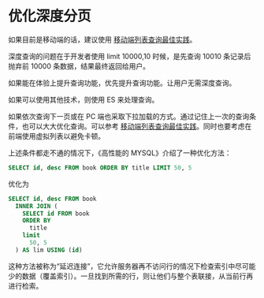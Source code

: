 # 优化深度分页

如果目前是移动端的话，建议使用 [移动端列表查询最佳实践](https://segmentfault.com/a/1190000022549636)。

深度查询的问题在于开发者使用 limit 10000,10 时候，是先查询  10010 条记录后抛弃前 10000 条数据，结果最终返回给用户。

如果能在体验上提升查询功能，优先提升查询功能。让用户无需深度查询。

如果可以使用其他技术，则使用 ES 来处理查询。

如果依次查询下一页或在 PC 端也采取下拉加载的方式。通过记住上一次的查询条件，也可以大大优化查询。可以参考 [移动端列表查询最佳实践](https://segmentfault.com/a/1190000022549636)。同时也要考虑在前端使用虚拟列表以避免卡顿。

上述条件都走不通的情况下，《高性能的 MYSQL》介绍了一种优化方法：

```SQL
SELECT id, desc FROM book ORDER BY title LIMIT 50, 5
```

优化为


```SQL
SELECT id, desc FROM book
  INNER JOIN (
    SELECT id FROM book
    ORDER BY
      title
    limit
      50, 5
  ) AS lim USING (id)
```

这种方法被称为“延迟连接”，它允许服务器再不访问行的情况下检查索引中尽可能少的数据（覆盖索引）。一旦找到所需的行，则让他们与整个表联接，从当前行再进行检索。

